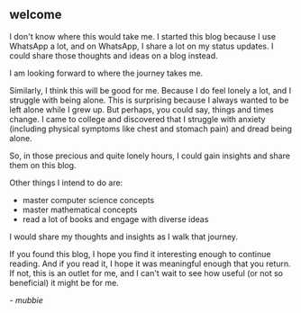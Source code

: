 ## welcome

I don't know where this would take me. I started this blog because I use WhatsApp a lot, and on WhatsApp, I share a lot on my status updates. I could share those thoughts and ideas on a blog instead.

I am looking forward to where the journey takes me.

Similarly, I think this will be good for me. Because I do feel lonely a lot, and I struggle with being alone. This is surprising because I always wanted to be left alone while I grew up. But perhaps, you could say, things and times change. I came to college and discovered that I struggle with anxiety (including physical symptoms like chest and stomach pain) and dread being alone.

So, in those precious and quite lonely hours, I could gain insights and share them on this blog.

Other things I intend to do are:

- master computer science concepts
- master mathematical concepts
- read a lot of books and engage with diverse ideas

I would share my thoughts and insights as I walk that journey.

If you found this blog, I hope you find it interesting enough to continue reading. And if you read it, I hope it was meaningful enough that you return. If not, this is an outlet for me, and I can't wait to see how useful (or not so beneficial) it might be for me.

*- mubbie*
